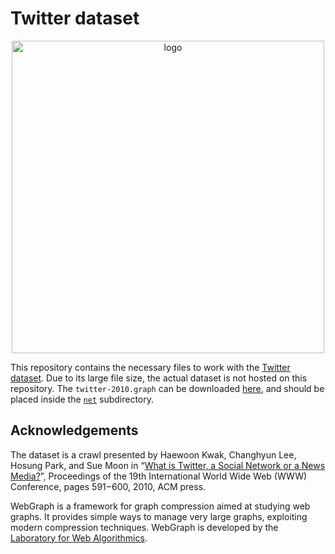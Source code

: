 Twitter dataset
===================

<p align="center">
<img src="https://filippobistaffa.github.io/images/twitter.svg" alt="logo" width="500">
</p>

This repository contains the necessary files to work with the [Twitter dataset](http://law.di.unimi.it/webdata/twitter-2010/). Due to its large file size, the actual dataset is not hosted on this repository. The `twitter-2010.graph` can be downloaded [here](http://data.law.di.unimi.it/webdata/twitter-2010/twitter-2010.graph), and should be placed inside the [`net`](net) subdirectory.

Acknowledgements
----------
The dataset is a crawl presented by Haewoon Kwak, Changhyun Lee, Hosung Park, and Sue Moon in “[What is Twitter, a Social Network or a News Media?](http://dl.acm.org/citation.cfm?id=1772751)”, Proceedings of the 19th International World Wide Web (WWW) Conference, pages 591−600, 2010, ACM press.

WebGraph is a framework for graph compression aimed at studying web graphs. It provides simple ways to manage very large graphs, exploiting modern compression techniques. WebGraph is developed by the [Laboratory for Web Algorithmics](http://webgraph.di.unimi.it).
